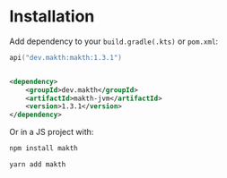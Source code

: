 # Installation

Add dependency to your `build.gradle(.kts)` or `pom.xml`:

```kotlin
api("dev.makth:makth:1.3.1")
```

```xml

<dependency>
    <groupId>dev.makth</groupId>
    <artifactId>makth-jvm</artifactId>
    <version>1.3.1</version>
</dependency>
```

Or in a JS project with:

```bash
npm install makth
```

```bash
yarn add makth
```
